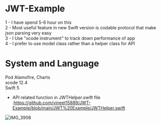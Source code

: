 # JWT-Example  
1 - I have spend 5-6 hour on this  
2 - Most useful feature in new Swift version is codable protocol that make json parsing very easy  
3 - I Use "xcode instrument" to track down performance of app  
4 - I prefer to use model class rather than a helper class for API  

# System and Language  
Pod Alamofire, Charts  
xcode 12.4  
Swift 5  

* API related function in JWTHelper.swift file :https://github.com/vineet15889/JWT-Example/blob/main/JWT%20Example/JWTHelper.swift  

![IMG_3908](https://user-images.githubusercontent.com/17078856/114172192-f7e0b980-9952-11eb-9190-ae38ffaaa114.PNG)
